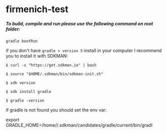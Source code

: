 # firmenich-test

##### To build, compile and run please use the following command on root folder:

`gradle bootRun`

if you don't have `gradle > version 5` install in your computer I recommend you to install it
with SDKMAN:

`$ curl -s "https://get.sdkman.io" | bash`

`$ source "$HOME/.sdkman/bin/sdkman-init.sh"`

`$ sdk version`

`$ sdk install gradle`

`$ gradle -version`

if gradle is not found you should set the env var:

export GRADLE_HOME=/home/<User>/.sdkman/candidates/gradle/current/bin/gradl